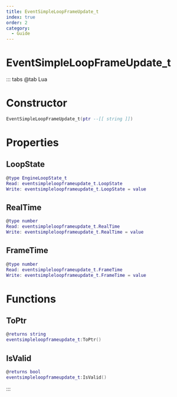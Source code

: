 ```yaml
---
title: EventSimpleLoopFrameUpdate_t
index: true
order: 2
category:
  - Guide
---
```


# EventSimpleLoopFrameUpdate_t

::: tabs
@tab Lua
# Constructor
```lua
EventSimpleLoopFrameUpdate_t(ptr --[[ string ]])
```
# Properties
## LoopState 
```lua
@type EngineLoopState_t
Read: eventsimpleloopframeupdate_t.LoopState
Write: eventsimpleloopframeupdate_t.LoopState = value
```
## RealTime 
```lua
@type number
Read: eventsimpleloopframeupdate_t.RealTime
Write: eventsimpleloopframeupdate_t.RealTime = value
```
## FrameTime 
```lua
@type number
Read: eventsimpleloopframeupdate_t.FrameTime
Write: eventsimpleloopframeupdate_t.FrameTime = value
```
# Functions
## ToPtr
```lua
@returns string
eventsimpleloopframeupdate_t:ToPtr()
```
## IsValid
```lua
@returns bool
eventsimpleloopframeupdate_t:IsValid()
```

:::